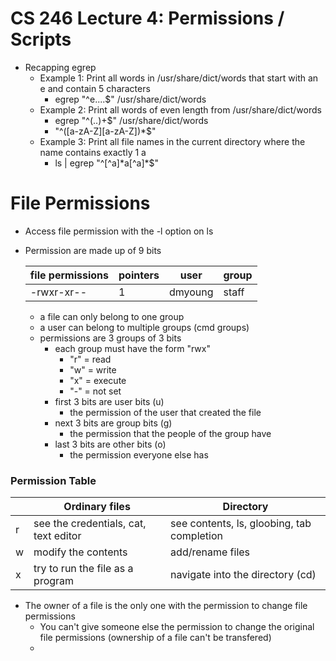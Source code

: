 # CS 246 Lecture 4: Permissions / Scripts
- Recapping egrep
    - Example 1: Print all words in /usr/share/dict/words that start with an e and contain 5 characters
        - egrep "^e....$" /usr/share/dict/words
    - Example 2: Print all words of even length from /usr/share/dict/words
        - egrep "^(..)+$" /usr/share/dict/words
        - "^([a-zA-Z][a-zA-Z])\*$"
    - Example 3: Print all file names in the current directory where the name contains exactly 1 a
        - ls | egrep "^[^a]\*a[^a]\*$"

# File Permissions
- Access file permission with the -l option on ls
- Permission are made up of 9 bits

    | file permissions | pointers | user | group |
    | --- | --- | ---| --- |
    | -rwxr-xr-- | 1 | dmyoung | staff |

    - a file can only belong to one group
    - a user can belong to multiple groups (cmd groups)
    - permissions are 3 groups of 3 bits   
        - each group must have the form "rwx"
            - "r" = read
            - "w" = write
            - "x" = execute
            - "-" = not set
        - first 3 bits are user bits (u)
            - the permission of the user that created the file
        - next 3 bits are group bits (g)
            - the permission that the people of the group have
        - last 3 bits are other bits (o)
            - the permission everyone else has

### Permission Table
| | Ordinary files | Directory |
| --- | --- | --- |
|r|see the credentials, cat, text editor|see contents, ls, gloobing, tab completion|
|w|modify the contents|add/rename files|
|x|try to run the file as a program|navigate into the directory (cd)|

- The owner of a file is the only one with the permission to change file permissions
    - You can't give someone else the permission to change the original file permissions (ownership of a file can't be transfered)
    -
